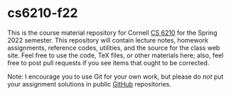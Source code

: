 # cs6210-f22

This is the course material repository for Cornell [CS 6210][cs6210]
for the Spring 2022 semester.  This repository will contain lecture
notes, homework assignments, reference codes, utilities, and the
source for the class web site.  Feel free to use the code, TeX files,
or other materials here; also, feel free to post pull requests if you
see items that ought to be corrected.

Note: I encourage you to use Git for your own work, but please do *not*
put your assignment solutions in public [GitHub][gh] repositories.

[cs6210]: https://www.cs.cornell.edu/courses/cs6210/2022fa/
[gh]: http://github.com/
[bb]: https://bitbucket.org

